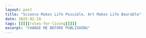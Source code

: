 ```yaml
---
layout: post
title: "Science Makes Life Possible, Art Makes Life Bearable"
date: 2025-02-19
tags: [[[[[rules-for-living]]]]]
excerpt: "CHANGE ME BEFORE PUBLISHING"
---
```

